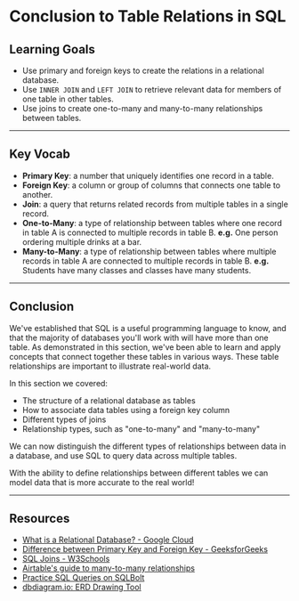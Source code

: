 # Conclusion to Table Relations in SQL

## Learning Goals

- Use primary and foreign keys to create the relations in a relational database.
- Use `INNER JOIN` and `LEFT JOIN` to retrieve relevant data for members of
  one table in other tables.
- Use joins to create one-to-many and many-to-many relationships between tables.

***

## Key Vocab

- **Primary Key**: a number that uniquely identifies one record in a table.
- **Foreign Key**: a column or group of columns that connects one table to
  another.
- **Join**: a query that returns related records from multiple tables in a
  single record.
- **One-to-Many**: a type of relationship between tables where one record in
  table A is connected to multiple records in table B. **e.g.** One person
  ordering multiple drinks at a bar.
- **Many-to-Many**: a type of relationship between tables where multiple
  records in table A are connected to multiple records in table B. **e.g.**
  Students have many classes and classes have many students.

***

## Conclusion

We've established that SQL is a useful programming language to know, and that
the majority of databases you'll work with will have more than one table. As
demonstrated in this section, we've been able to learn and apply concepts that
connect together these tables in various ways. These table relationships are
important to illustrate real-world data.

In this section we covered:

- The structure of a relational database as tables
- How to associate data tables using a foreign key column
- Different types of joins
- Relationship types, such as "one-to-many" and "many-to-many"

We can now distinguish the different types of relationships between data in a
database, and use SQL to query data across multiple tables.

With the ability to define relationships between different tables we can model
data that is more accurate to the real world!

***

## Resources

- [What is a Relational Database? - Google Cloud](https://cloud.google.com/learn/what-is-a-relational-database)
- [Difference between Primary Key and Foreign Key - GeeksforGeeks](https://www.geeksforgeeks.org/difference-between-primary-key-and-foreign-key/)
- [SQL Joins - W3Schools](https://www.w3schools.com/sql/sql_join.asp)
- [Airtable's guide to many-to-many relationships](https://support.airtable.com/hc/en-us/articles/218734758-Airtable-s-guide-to-many-to-many-relationships)
- [Practice SQL Queries on SQLBolt](http://sqlbolt.com/lesson/select_queries_review)
- [dbdiagram.io: ERD Drawing Tool](https://dbdiagram.io)
